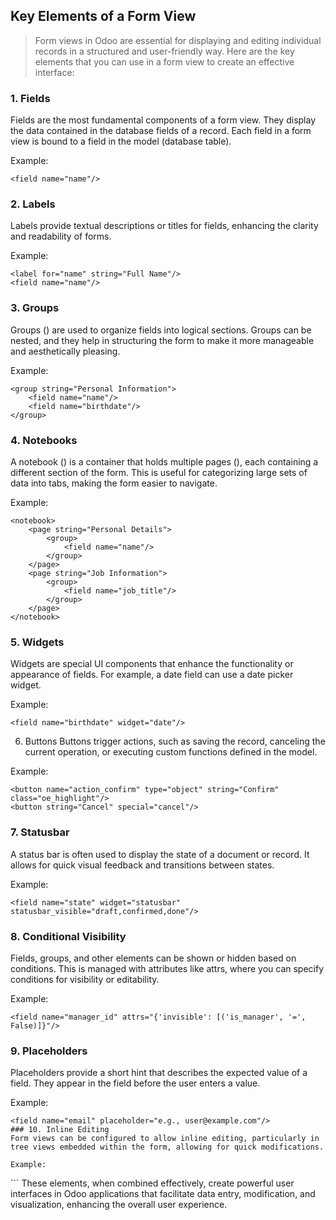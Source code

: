 ## Key Elements of a Form View
> Form views in Odoo are essential for displaying and editing individual records in a structured and user-friendly way. Here are the key elements that you can use in a form view to create an effective interface:

### 1. Fields
Fields are the most fundamental components of a form view. They display the data contained in the database fields of a record. Each field in a form view is bound to a field in the model (database table).

Example:

```
<field name="name"/>
```
### 2. Labels
Labels provide textual descriptions or titles for fields, enhancing the clarity and readability of forms.

Example:

```
<label for="name" string="Full Name"/>
<field name="name"/>
```
### 3. Groups
Groups (<group>) are used to organize fields into logical sections. Groups can be nested, and they help in structuring the form to make it more manageable and aesthetically pleasing.

Example:

```
<group string="Personal Information">
    <field name="name"/>
    <field name="birthdate"/>
</group>
```
### 4. Notebooks
A notebook (<notebook>) is a container that holds multiple pages (<page>), each containing a different section of the form. This is useful for categorizing large sets of data into tabs, making the form easier to navigate.

Example:

```
<notebook>
    <page string="Personal Details">
        <group>
            <field name="name"/>
        </group>
    </page>
    <page string="Job Information">
        <group>
            <field name="job_title"/>
        </group>
    </page>
</notebook>
```
### 5. Widgets
Widgets are special UI components that enhance the functionality or appearance of fields. For example, a date field can use a date picker widget.

Example:

```
<field name="birthdate" widget="date"/>
```
6. Buttons
Buttons trigger actions, such as saving the record, canceling the current operation, or executing custom functions defined in the model.

Example:

```
<button name="action_confirm" type="object" string="Confirm" class="oe_highlight"/>
<button string="Cancel" special="cancel"/>
```
### 7. Statusbar
A status bar is often used to display the state of a document or record. It allows for quick visual feedback and transitions between states.

Example:

```
<field name="state" widget="statusbar" statusbar_visible="draft,confirmed,done"/>
```
### 8. Conditional Visibility
Fields, groups, and other elements can be shown or hidden based on conditions. This is managed with attributes like attrs, where you can specify conditions for visibility or editability.

Example:

```
<field name="manager_id" attrs="{'invisible': [('is_manager', '=', False)]}"/>
```
### 9. Placeholders
Placeholders provide a short hint that describes the expected value of a field. They appear in the field before the user enters a value.

Example:

```
<field name="email" placeholder="e.g., user@example.com"/>
### 10. Inline Editing
Form views can be configured to allow inline editing, particularly in tree views embedded within the form, allowing for quick modifications.

Example:

```
<field name="order_line">
    <tree editable="bottom">
        <field name="product_id"/>
        <field name="quantity"/>
    </tree>
</field>
```
These elements, when combined effectively, create powerful user interfaces in Odoo applications that facilitate data entry, modification, and visualization, enhancing the overall user experience.
